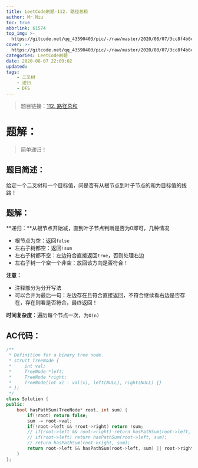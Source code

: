 ```yaml
---
title: LeetCode刷题-112. 路径总和
author: Mr.Niu
toc: true
abbrlink: 61574
top_img: >-
  https://gitcode.net/qq_43590403/pic/-/raw/master/2020/08/07/3cc8f4b6c8f60fc9b7ff2c5f90f14041.png
cover: >-
  https://gitcode.net/qq_43590403/pic/-/raw/master/2020/08/07/3cc8f4b6c8f60fc9b7ff2c5f90f14041.png
categories: LeetCode刷题
date: 2020-08-07 22:09:02
updated:
tags:
	- 二叉树
	- 递归
	- DFS
---
```






> 题目链接：[112. 路径总和](https://leetcode-cn.com/problems/path-sum/)



# 题解：



> 简单递归！



## 题目简述：

给定一个二叉树和一个目标值，问是否有从根节点到叶子节点的和为目标值的线路！

## 题解：

**递归：**从根节点开始减，直到叶子节点判断是否为0即可，几种情况

- 根节点为空：返回`false`
- 左右子树都空：返回`!sum`
- 左右子树都不空：左边符合直接返回`true`，否则处理右边
- 左右子树一个空一个非空：放回该方向是否符合！





**注意：**

- 注释部分为分开写法
- 可以合并为最后一句：左边存在且符合直接返回，不符合继续看右边是否存在，存在则看是否符合，最终返回！



**时间复杂度**：遍历每个节点一次，为`O(n)`

## AC代码：



```c++
/**
 * Definition for a binary tree node.
 * struct TreeNode {
 *     int val;
 *     TreeNode *left;
 *     TreeNode *right;
 *     TreeNode(int x) : val(x), left(NULL), right(NULL) {}
 * };
 */
class Solution {
public:
    bool hasPathSum(TreeNode* root, int sum) {
        if(!root) return false;
        sum -= root->val;
        if(!root->left && !root->right) return !sum;
        // if(root->left && root->right) return hasPathSum(root->left, sum) || hasPathSum(root->right, sum);
        // if(root->left) return hasPathSum(root->left, sum);
        // return hasPathSum(root->right, sum);
        return root->left && hasPathSum(root->left, sum) || root->right && hasPathSum(root->right, sum);
    }
};
```



